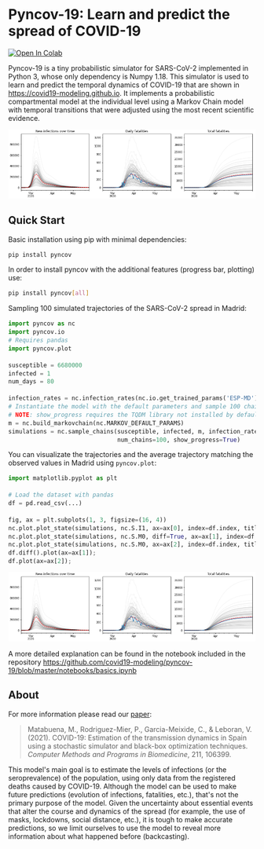 # Pyncov-19: Learn and predict the spread of COVID-19
[![Open In Colab](https://colab.research.google.com/assets/colab-badge.svg)](https://colab.research.google.com/drive/1LzTsXcisv_v_w4q6o9GxvuAzToExFGaG?usp=sharing)

Pyncov-19 is a tiny probabilistic simulator for SARS-CoV-2 implemented in Python 3, whose only dependency is Numpy 1.18.
This simulator is used to learn and predict the temporal dynamics of COVID-19 that are shown in https://covid19-modeling.github.io. It implements a probabilistic compartmental model at the individual level using a Markov Chain model with temporal transitions that were adjusted using the most recent scientific evidence.

![](https://github.com/covid19-modeling/pyncov-19/raw/master/notebooks/assets/madrid_example.png)

## Quick Start

Basic installation using pip with minimal dependencies:

```bash
pip install pyncov
```

In order to install pyncov with the additional features (progress bar, plotting) use:

```bash
pip install pyncov[all]
```

Sampling 100 simulated trajectories of the SARS-CoV-2 spread in Madrid:

```python
import pyncov as nc
import pyncov.io
# Requires pandas
import pyncov.plot

susceptible = 6680000
infected = 1
num_days = 80

infection_rates = nc.infection_rates(nc.io.get_trained_params('ESP-MD'), num_days=60)
# Instantiate the model with the default parameters and sample 100 chains
# NOTE: show_progress requires the TQDM library not installed by default.
m = nc.build_markovchain(nc.MARKOV_DEFAULT_PARAMS)
simulations = nc.sample_chains(susceptible, infected, m, infection_rates, 
                               num_chains=100, show_progress=True)

```

You can visualizate the trajectories and the average trajectory matching the observed values in Madrid using `pyncov.plot`:

```python
import matplotlib.pyplot as plt

# Load the dataset with pandas
df = pd.read_csv(...)

fig, ax = plt.subplots(1, 3, figsize=(16, 4))
nc.plot.plot_state(simulations, nc.S.I1, ax=ax[0], index=df.index, title="New infections over time")
nc.plot.plot_state(simulations, nc.S.M0, diff=True, ax=ax[1], index=df.index, title="Daily fatalities")
nc.plot.plot_state(simulations, nc.S.M0, ax=ax[2], index=df.index, title="Total fatalities")
df.diff().plot(ax=ax[1]);
df.plot(ax=ax[2]);
```
![](https://github.com/covid19-modeling/pyncov-19/raw/master/notebooks/assets/madrid_example.png)

A more detailed explanation can be found in the notebook included in the repository https://github.com/covid19-modeling/pyncov-19/blob/master/notebooks/basics.ipynb



## About

For more information please read our [paper](https://doi.org/10.1016/j.cmpb.2021.106399):

> Matabuena, M., Rodriguez-Mier, P., Garcia-Meixide, C., & Leboran, V. (2021). COVID-19: Estimation of the transmission dynamics in Spain using a stochastic simulator and black-box optimization techniques. *Computer Methods and Programs in Biomedicine*, 211, 106399.

This model's main goal is to estimate the levels of infections (or the seroprevalence) of the population, using only data from the registered deaths caused by COVID-19. Although the model can be used to make future predictions (evolution of infections, fatalities, etc.), that's not the primary purpose of the model. Given the uncertainty about essential events that alter the course and dynamics of the spread (for example, the use of masks, lockdowns, social distance, etc.), it is tough to make accurate predictions, so we limit ourselves to use the model to reveal more information about what happened before (backcasting).
